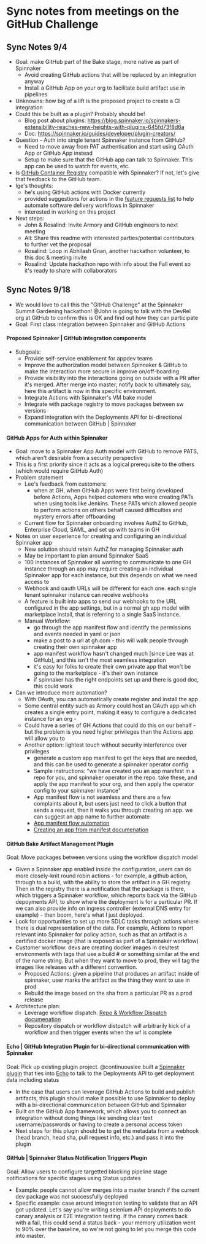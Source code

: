 # Sync notes from meetings on the GitHub Challenge

## Sync Notes 9/4
- Goal: make GitHub part of the Bake stage, more native as part of Spinnaker
  - Avoid creating GitHub actions that will be replaced by an integration anyway
  - Install a GitHub App on your org to facilitate build artifact use in pipelines
- Unknowns: how big of a lift is the proposed project to create a CI integration
- Could this be built as a plugin? Probably should be!
  - Blog post about plugins: https://blog.spinnaker.io/spinnakers-extensibility-reaches-new-heights-with-plugins-645fd73f8d6a
  - Doc: https://spinnaker.io/guides/developer/plugin-creators/
- Question - Auth into single tenant Spinnaker instance from GitHub?
  - Need to move away from PAT authentication and start using OAuth App or GitHub App instead
  - Setup to make sure that the GitHub app can talk to Spinnaker. This app can be used to watch for events, etc.
- Is [GitHub Container Registry](https://github.blog/2020-09-01-introducing-github-container-registry/) compatible with Spinnaker? If not, let's give that feedback to the GitHub team.
- Ige's thoughts:
  - he's using GitHub actions with Docker currently 
  - provided suggestions for actions in the [feature requests list](#spinnaker-feature-requests-for-github-and-actions) to help automate software delivery workflows in Spinnaker
  - interested in working on this project
- Next steps:
  - John & Rosalind: Invite Armory and GitHub engineers to next meeting
  - All: Share this readme with interested parties/potential contributors to further vet the proposal
  - Rosalind: Loop in Abhilash Gnan, another hackathon volunteer, to this doc & meeting invite
  - Rosalind: Update hackathon repo with info about the Fall event so it's ready to share with collaborators
  
 ## Sync Notes 9/18
 - We would love to call this the "GitHub Challenge" at the Spinnaker Summit Gardening hackathon! @John is going to talk with the DevRel org at GitHub to confirm this is OK and find out how they can participate
- Goal: First class integration between Spinnaker and GitHub Actions
 
#### Proposed Spinnaker | GitHub integration components
- Subgoals:
  - Provide self-service enablement for appdev teams
  - Improve the authorization model between Spinnaker & GitHub to make the interaction more secure in improve on/off-boarding
  - Provide visibility into the interactions going on outside with a PR after it's merged. After merge into master, notify back to ultimately say, here this artifact is now in this specific environment.
  - Integrate Actions with Spinnaker's VM bake model
  - Integrate with package registry to move packages between sw versions 
  - Expand integration with the Deployments API for bi-directional communication between GitHub | Spinnaker

#### GitHub Apps for Auth within Spinnaker 
- Goal: move to a Spinnaker App Auth model with GitHub to remove PATS, which aren't desirable from a security perspective
- This is a first priority since it acts as a logical prerequisite to the others (which would require GitHub Auth)
- Problem statement
    - Lee's feedback from customers: 
      - when at GH, when GitHub Apps were first being developed before Actions, Apps helped cutomers who were creating PATs when using tools like Jenkins. These PATs which allowed people to perform actions on others behalf caused difficulties and mystery errors after offboarding
    - Current flow for Spinnaker onboarding involves AuthZ to GitHub, Enterprise Cloud, SAML, and set up with teams in GH
- Notes on user experience for creating and configuring an individual Spinnaker app
  - New solution should retain AuthZ for managing Spinnaker auth
  - May be important to plan around Spinnaker SaaS
  - 100 instances of Spinnaker all wanting to communicate to one GH instance through an app may require creating an individual Spinnaker app for each instance, but this depends on what we need access to
  - Webhook and oauth URLs will be different for each one. each single tenant spinnaker instance can receive webhooks
  - A feature is built into apps to send our webhooks to the URL configured in the app settings, but in a normal gh app model with marketplace install, that is referring to a single SaaS instance.
  - Manual Workflow: 
    - go through the app manifest flow and identify the permissions and events needed in yaml or json
    - make a post to a url at gh.com - this will walk people through creating their own spinnaker app
    - app manifest workflow hasn't changed much [since Lee was at GitHub], and this isn't the most seamless integration
    - it's easy for folks to create their own private app that won't be going to the marketplace - it's their own instance
    - if spinnaker has the right endpoints set up and there is good doc, this could work
- Can we introduce more automation?
  - With OAuth, you can automatically create register and install the app
  - Some central entity such as Armory could host an OAuth app which creates a single entry point, making it easy to configure a dedicated instance for an org - 
  - Could have a series of GH Actions that could do this on our behalf - but the problem is you need higher privileges than the Actions app will allow you to
  - Another option: lightest touch without security interference over privileges
    - generate a custom app manifest to get the keys that are needed, and this can be used to generate a spinnaker operator config
    - Sample instructions: "we have created you an app manifest in a repo for you, and spinnaker operator in the repo. take these, and apply the app manifest to your org, and then apply the operator config to your spinnaker instance"
    - App manifest flow is not seamless and there are a few complaints about it, but users just need to click a button that sends a request, then it walks you through creating an app. we can suggest an app name to further automate
    - [App manifest flow automation](https://github.com/imjohnbo/app-manifest-flow)
    - [Creating an app from manifest documenation](https://docs.github.com/en/developers/apps/creating-a-github-app-from-a-manifest)

#### GitHub Bake Artifact Management Plugin 
Goal: Move packages between versions using the workflow dispatch model
- Given a Spinnaker app enabled inside the configuration, users can do more closely-knit round robin actions - for example, a github action, through to a build, with the ability to store the artifact in a GH registry. Then in the registry there is a notification that the package is there, which triggers a Spinnaker workflow, which reports back via the GitHub depoyments API, to show where the deployment is for a particular PR. If we can also provide info on ingress controller (external DNS entry for example) - then boom, here's what I just deployed.
- Look for opportunities to set up more SDLC tasks through actions where there is dual representation of the data. For example, Actions to report relevant into Spinnaker for policy action, such as that an artifact is a certified docker image (that is exposed as part of a Spinnaker workflow)
- Customer workflow: devs are creating docker images in dev/test environments with tags that use a build # or something similar at the end of the name string. But when they want to move to prod, they will tag the images like releases with a different convention.
  - Proposed Actions: given a pipeline that produces an artifact inside of spinnaker, user marks the artifact as the thing they want to use in prod
  - Rebuild the image based on the sha from a particular PR as a prod release
- Architecture plan:
  - Leverage workflow dispatch. [Repo & Workflow Dispatch documenation](https://docs.github.com/en/actions/reference/events-that-trigger-workflows#repository_dispatch)
  - Repository dispatch or workflow distpatch will arbitrarily kick of a workflow and then trigger events when the wf is complete

#### Echo | GitHub Integration Plugin for bi-directional communication with Spinnaker
Goal: Pick up existing plugin project. @continuouslee built a [Spinnaker plugin](https://github.com/leefaus/echo-github-plugin) that ties into [Echo](https://github.com/spinnaker/echo) to talk to the Deployments API to get deployment data including status
- In the case that users can leverage GitHub Actions to build and publish artifacts, this plugin should make it possible to use Spinnaker to deploy with a bi-directional communication between GitHub and Spinnaker
- Built on the GitHub App framework, which allows you to connect an integration without doing things like sending clear text username/passwords or having to create a personal access token
- Next steps for this plugin should be to get the metadata from a webhook (head branch, head sha, pull request info, etc.) and pass it into the plugin


#### GitHub | Spinnaker Status Notification Triggers Plugin
Goal: Allow users to configure targetted blocking pipeline stage notifications for specific stages using Status updates
- Example: people cannot allow merges into a master branch if the current dev package was not successfully deployed
- Specific example: case around integration testing to validate that an API got updated. Let's say you're writing selenium API deployments to do canary analysis or E2E integration testing. If the canary comes back with a fail, this could send a status back - your memory utilization went to 90% over the baseline, so we're not going to let you merge this code into master.
